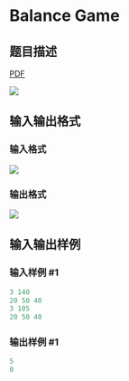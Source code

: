 # Balance Game

## 题目描述

[problemUrl]: https://uva.onlinejudge.org/index.php?option=com_onlinejudge&Itemid=8&category=878&page=show_problem&problem=5173

[PDF](https://uva.onlinejudge.org/external/132/p13250.pdf)

![](https://cdn.luogu.com.cn/upload/vjudge_pic/UVA13250/777e47eb0149dde37602eaf9150ce7ba79c2313b.png)

## 输入输出格式

### 输入格式

![](https://cdn.luogu.com.cn/upload/vjudge_pic/UVA13250/a82f1ba98e99a4af9cc71195952b3f632829bf55.png)

### 输出格式

![](https://cdn.luogu.com.cn/upload/vjudge_pic/UVA13250/de2091a715e16271769e369313ff8719209d1dc1.png)

## 输入输出样例

### 输入样例 #1

```cpp
3 140
20 50 40
3 105
20 50 40
```


### 输出样例 #1

```cpp
5
0
```


